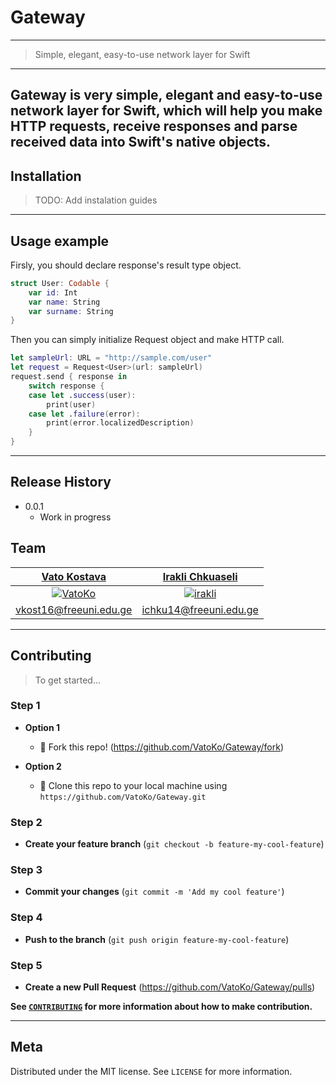 # Gateway

---
> Simple, elegant, easy-to-use network layer for Swift
---

Gateway is very simple, elegant and easy-to-use network layer for Swift, which will help you make HTTP requests, receive responses and parse received data into Swift's native objects.
---

## Installation

> TODO: Add instalation guides
---

## Usage example

Firsly, you should declare response's result type object.

```swift
struct User: Codable {
    var id: Int
    var name: String
    var surname: String
}
```

Then you can simply initialize Request object and make HTTP call.

```swift
let sampleUrl: URL = "http://sample.com/user"
let request = Request<User>(url: sampleUrl)
request.send { response in
    switch response {
    case let .success(user):
        print(user)
    case let .failure(error):
        print(error.localizedDescription)
    }
}
```
---

## Release History

* 0.0.1
    * Work in progress


## Team

| [Vato Kostava](https://github.com/VatoKo) | [Irakli Chkuaseli](https://github.com/irakli) |
| :---: |:---:|
| [![VatoKo](https://avatars1.githubusercontent.com/u/23338269?s=460&u=78e67779460a0b20db4999a1450c3ccabe40b8ac&v=4&s=200)](https://github.com/VatoKo)    | [![irakli](https://avatars3.githubusercontent.com/u/9796905?s=460&u=099ff334c71ed00eadb3ad931d3f4cb934661922&v=4&s=200)](https://github.com/irakli) |
| [vkost16@freeuni.edu.ge](mailto:vkost16@freeuni.edu.ge?subject=[GitHub]%20Gateway) | [ichku14@freeuni.edu.ge](mailto:ichku14@freeuni.edu.ge?subject=[GitHub]%20Gateway) |

---

## Contributing

> To get started...

### Step 1

- **Option 1**
    - 🍴 Fork this repo! (<https://github.com/VatoKo/Gateway/fork>)

- **Option 2**
    - 👯 Clone this repo to your local machine using `https://github.com/VatoKo/Gateway.git`

### Step 2

- **Create your feature branch** (`git checkout -b feature-my-cool-feature`)

### Step 3

- **Commit your changes**  (`git commit -m 'Add my cool feature'`)

### Step 4

- **Push to the branch** (`git push origin feature-my-cool-feature`)

### Step 5

- **Create a new Pull Request** (<https://github.com/VatoKo/Gateway/pulls>)

**See [``CONTRIBUTING``](https://github.com/VatoKo/Gateway/blob/master/CONTRIBUTING.md) for more information about how to make contribution.**

---

## Meta

Distributed under the MIT license. See ``LICENSE`` for more information.

